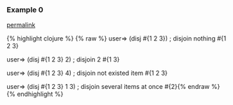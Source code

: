 ### Example 0
[permalink](#example-0)

{% highlight clojure %}
{% raw %}
user=> (disj #{1 2 3}) ; disjoin nothing
#{1 2 3}

user=> (disj #{1 2 3} 2) ; disjoin 2
#{1 3}

user=> (disj #{1 2 3} 4) ; disjoin not existed item
#{1 2 3}

user=> (disj #{1 2 3} 1 3) ; disjoin several items at once
#{2}{% endraw %}
{% endhighlight %}


